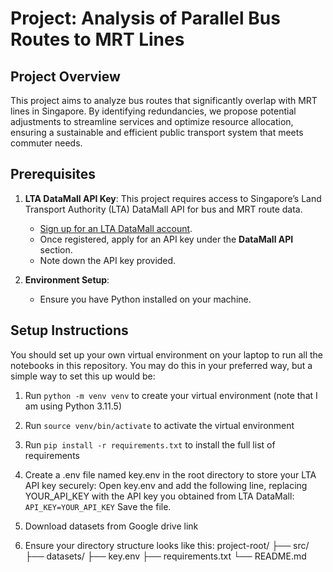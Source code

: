# Project: Analysis of Parallel Bus Routes to MRT Lines

## Project Overview
This project aims to analyze bus routes that significantly overlap with MRT lines in Singapore. By identifying redundancies, we propose potential adjustments to streamline services and optimize resource allocation, ensuring a sustainable and efficient public transport system that meets commuter needs.

## Prerequisites
1. **LTA DataMall API Key**: This project requires access to Singapore’s Land Transport Authority (LTA) DataMall API for bus and MRT route data. 
   - [Sign up for an LTA DataMall account](https://www.mytransport.sg/content/mytransport/home/dataMall.html).
   - Once registered, apply for an API key under the **DataMall API** section.
   - Note down the API key provided.

2. **Environment Setup**:
   - Ensure you have Python installed on your machine.

## Setup Instructions

You should set up your own virtual environment on your laptop to run all the notebooks in this repository. You may do this in your preferred way, but a simple way to set this up would be:

1. Run `python -m venv venv` to create your virtual environment (note that I am using Python 3.11.5)
2. Run `source venv/bin/activate` to activate the virtual environment
3. Run `pip install -r requirements.txt` to install the full list of requirements

4. Create a .env file named key.env in the root directory to store your LTA API key securely:
    Open key.env and add the following line, replacing YOUR_API_KEY with the API key you obtained from LTA DataMall:
`API_KEY=YOUR_API_KEY`
    Save the file.
5. Download datasets from Google drive link
6. Ensure your directory structure looks like this:
project-root/
├── src/
├── datasets/
├── key.env
├── requirements.txt
└── README.md

